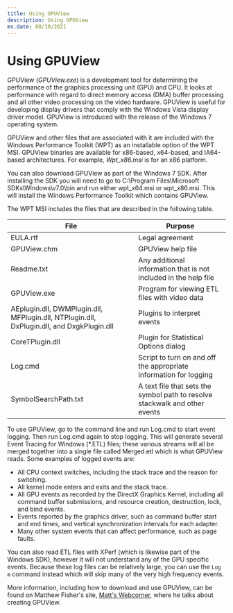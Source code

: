 ```yaml
---
title: Using GPUView
description: Using GPUView
ms.date: 08/10/2021
---
```


# Using GPUView

GPUView (*GPUView.exe*) is a development tool for determining the performance of the graphics processing unit (GPU) and CPU. It looks at performance with regard to direct memory access (DMA) buffer processing and all other video processing on the video hardware. GPUView is useful for developing display drivers that comply with the Windows Vista display driver model. GPUView is introduced with the release of the Windows 7 operating system.

GPUView and other files that are associated with it are included with the Windows Performance Toolkit (WPT) as an installable option of the WPT MSI. GPUView binaries are available for x86-based, x64-based, and IA64-based architectures. For example, *Wpt_x86.msi* is for an x86 platform.

You can also download GPUView as part of the Windows 7 SDK. After installing the SDK you will need to go to C:\Program Files\Microsoft SDKs\Windows\v7.0\bin and run either wpt_x64.msi or wpt_x86.msi. This will install the Windows Performance Toolkit which contains GPUView.

The WPT MSI includes the files that are described in the following table.

|File|Purpose|
|----|----|
|EULA.rtf|Legal agreement|
|GPUView.chm|GPUView help file|
|Readme.txt|Any additional information that is not included in the help file|
|GPUView.exe|Program for viewing ETL files with video data|
|AEplugin.dll, DWMPlugin.dll, MFPlugin.dll, NTPlugin.dll, DxPlugin.dll, and DxgkPlugin.dll|Plugins to interpret events|
|CoreTPlugin.dll|Plugin for Statistical Options dialog|
|Log.cmd|Script to turn on and off the appropriate information for logging|
|SymbolSearchPath.txt|A text file that sets the symbol path to resolve stackwalk and other events|

To use GPUView, go to the command line and run Log.cmd to start event logging. Then run Log.cmd again to stop logging. This will generate several Event Tracing for Windows (\*.ETL) files; these various streams will all be merged together into a single file called Merged.etl which is what GPUView reads. Some examples of logged events are:

* All CPU context switches, including the stack trace and the reason for switching.
* All kernel mode enters and exits and the stack trace.
* All GPU events as recorded by the DirectX Graphics Kernel, including all command buffer submissions, and resource creation, destruction, lock, and bind events.
* Events reported by the graphics driver, such as command buffer start and end times, and vertical synchronization intervals for each adapter.
* Many other system events that can affect performance, such as page faults.

You can also read ETL files with XPerf (which is likewise part of the Windows SDK), however it will not understand any of the GPU specific events. Because these log files can be relatively large, you can use the `Log m` command instead which will skip many of the very high frequency events.

More information, including how to download and use GPUView, can be found on Matthew Fisher's site, [Matt's Webcorner](https://graphics.stanford.edu/~mdfisher/GPUView.html), where he talks about creating GPUView.
